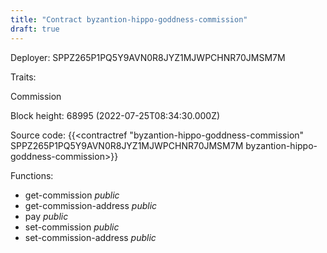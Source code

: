 ```yaml
---
title: "Contract byzantion-hippo-goddness-commission"
draft: true
---
```

Deployer: SPPZ265P1PQ5Y9AVN0R8JYZ1MJWPCHNR70JMSM7M

Traits:
 
Commission


Block height: 68995 (2022-07-25T08:34:30.000Z)

Source code: {{<contractref "byzantion-hippo-goddness-commission" SPPZ265P1PQ5Y9AVN0R8JYZ1MJWPCHNR70JMSM7M byzantion-hippo-goddness-commission>}}

Functions:

* get-commission _public_
* get-commission-address _public_
* pay _public_
* set-commission _public_
* set-commission-address _public_
